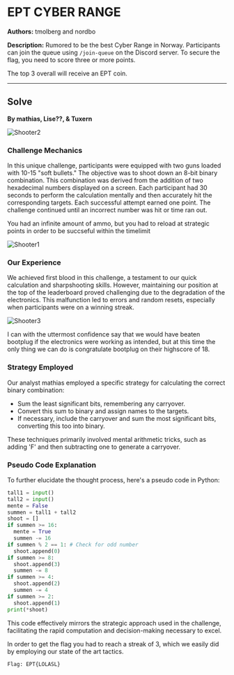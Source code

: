 # EPT CYBER RANGE
**Authors:** tmolberg and nordbo

**Description:**
Rumored to be the best Cyber Range in Norway. Participants can join the queue using `/join-queue` on the Discord server. To secure the flag, you need to score three or more points. 

The top 3 overall will receive an EPT coin.

---

## Solve
**By mathias, Lise??, & Tuxern**

![Shooter2](shooter2.png)

### Challenge Mechanics
In this unique challenge, participants were equipped with two guns loaded with 10-15 "soft bullets." The objective was to shoot down an 8-bit binary combination. This combination was derived from the addition of two hexadecimal numbers displayed on a screen. Each participant had 30 seconds to perform the calculation mentally and then accurately hit the corresponding targets. Each successful attempt earned one point. The challenge continued until an incorrect number was hit or time ran out.

You had an infinite amount of ammo, but you had to reload at strategic points in order to be succseful within the timelimit

![Shooter1](shoot1.jpg)

### Our Experience
We achieved first blood in this challenge, a testament to our quick calculation and sharpshooting skills. However, maintaining our position at the top of the leaderboard proved challenging due to the degradation of the electronics. This malfunction led to errors and random resets, especially when participants were on a winning streak.

![Shooter3](highscore3.png)

I can with the uttermost confidence say that we would have beaten bootplug if the electronics were working as intended, but at this time the only thing we can do is congratulate bootplug on their highscore of 18.

### Strategy Employed
Our analyst mathias employed a specific strategy for calculating the correct binary combination: 

- Sum the least significant bits, remembering any carryover.
- Convert this sum to binary and assign names to the targets.
- If necessary, include the carryover and sum the most significant bits, converting this too into binary.

These techniques primarily involved mental arithmetic tricks, such as adding 'F' and then subtracting one to generate a carryover.

### Pseudo Code Explanation
To further elucidate the thought process, here's a pseudo code in Python:

```python
tall1 = input()
tall2 = input()
mente = False
summen = tall1 + tall2
shoot = []
if summen >= 16:
  mente = True
  summen -= 16
if summen % 2 == 1: # Check for odd number
  shoot.append(0)
if summen >= 8:
  shoot.append(3)
  summen -= 8
if summen >= 4:
  shoot.append(2)
  summen -= 4
if summen >= 2:
  shoot.append(1)
print(*shoot)
```

This code effectively mirrors the strategic approach used in the challenge, facilitating the rapid computation and decision-making necessary to excel.

In order to get the flag you had to reach a streak of 3, which we easily did by employing our state of the art tactics. 

`Flag: EPT{LOLASL}`
